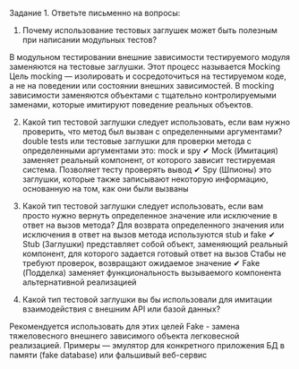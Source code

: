 Задание 1. Ответьте письменно на вопросы:

1)  Почему использование тестовых заглушек может быть полезным при написании модульных тестов?

В модульном тестировании внешние зависимости тестируемого модуля заменяются на тестовые заглушки. Этот процесс называется Mocking
Цель mocking — изолировать и сосредоточиться на тестируемом коде, а не на поведении или состоянии внешних зависимостей. 
В mocking зависимости заменяются объектами с тщательно контролируемыми заменами, которые имитируют поведение реальных объектов.

2) Какой тип тестовой заглушки следует использовать, если вам нужно проверить, что метод был вызван с определенными аргументами?
double tests или тестовые заглушки для проверки метода с определенными аргументами это: mock и spy
   ✔ Mock (Имитация) заменяет реальный компонент, от которого
   зависит тестируемая система. Позволяет тесту проверять вывод
   ✔ Spy (Шпионы) это заглушки, которые также
   записывают некоторую информацию, основанную на том,
   как они были вызваны

3) Какой тип тестовой заглушки следует использовать, если вам просто нужно вернуть определенное значение или исключение в ответ на вызов метода?
Для возврата определенного значения или исключения в ответ на вызов метода используются stub и fake
✔ Stub (Заглушки) представляет собой объект, заменяющий реальный компонент, для которого задается готовый ответ на вызов
Стабы не требуют проверок, возвращают ожидаемое значение
✔ Fake (Подделка) заменяет функциональность вызываемого компонента альтернативной реализацией

4) Какой тип тестовой заглушки вы бы использовали для имитации взаимодействия с внешним API или базой данных?

Рекомендуется использовать для этих целей Fake - замена тяжеловесного внешнего зависимого объекта легковесной реализацией.
   Примеры — эмулятор для конкретного приложения БД в памяти (fake database) или фальшивый веб-сервис
